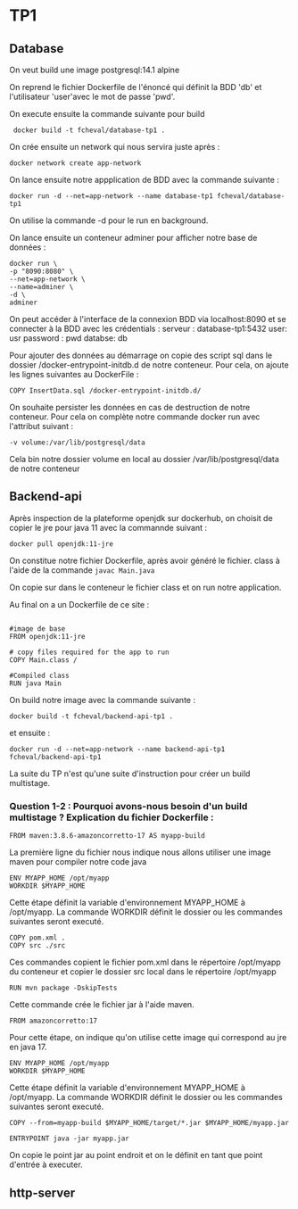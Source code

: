 # TP1

## Database 

On veut build une image postgresql:14.1 alpine

On reprend le fichier Dockerfile de l'énoncé qui définit la BDD 'db' et l'utilisateur 'user'avec le mot de passe 'pwd'.

On execute ensuite la commande suivante pour build

``` docker build -t fcheval/database-tp1 .```

On crée ensuite un network qui nous servira juste après :

```docker network create app-network```

On lance ensuite notre appplication de BDD avec la commande suivante :

```docker run -d --net=app-network --name database-tp1 fcheval/database-tp1```

On utilise la commande -d pour le run en background.

On lance ensuite un conteneur adminer pour afficher notre base de données :

```
docker run \
-p "8090:8080" \
--net=app-network \
--name=adminer \
-d \
adminer
```

On peut accéder à l'interface de la connexion BDD via localhost:8090 et se connecter à la BDD avec les crédentials :
serveur : database-tp1:5432
user: usr
password : pwd
databse: db

Pour ajouter des données au démarrage on copie des script sql dans le dossier /docker-entrypoint-initdb.d de notre conteneur. Pour cela, on ajoute les lignes suivantes au DockerFile :

```COPY CreateSchema.sql /docker-entrypoint-initdb.d/
COPY InsertData.sql /docker-entrypoint-initdb.d/ 
```

On souhaite persister les données en cas de destruction de notre conteneur. Pour cela on complète notre commande docker run avec l'attribut suivant :

```-v volume:/var/lib/postgresql/data```

Cela bin notre dossier volume en local au dossier /var/lib/postgresql/data de notre conteneur

## Backend-api

Après inspection de la plateforme openjdk sur dockerhub, on choisit de copier le jre pour java 11 avec la commannde suivant :

```docker pull openjdk:11-jre```

On constitue notre fichier Dockerfile, après avoir généré le fichier. class à l'aide de la commande 
```javac Main.java```

On copie sur dans le conteneur le fichier class et on run notre application.

Au final on a un Dockerfile de ce site :

```

#image de base
FROM openjdk:11-jre

# copy files required for the app to run
COPY Main.class /

#Compiled class
RUN java Main
```

On build notre image avec la commande suivante :

```docker build -t fcheval/backend-api-tp1 .```

et ensuite :

```docker run -d --net=app-network --name backend-api-tp1 fcheval/backend-api-tp1```

La suite du TP n'est qu'une suite d'instruction pour créer un build multistage.

### Question 1-2 : Pourquoi avons-nous besoin d'un build multistage ? Explication du fichier Dockerfile :

``` 
FROM maven:3.8.6-amazoncorretto-17 AS myapp-build
```
La première ligne du fichier nous indique nous allons utiliser une image maven pour compiler notre code java

```
ENV MYAPP_HOME /opt/myapp
WORKDIR $MYAPP_HOME
```
Cette étape définit la variable d'environnement MYAPP_HOME à /opt/myapp.
La commande WORKDIR définit le dossier ou les commandes suivantes seront executé.

```
COPY pom.xml .
COPY src ./src
```
Ces commandes copient le fichier pom.xml dans le répertoire /opt/myapp du conteneur et copier le dossier src local dans le répertoire /opt/myapp

```
RUN mvn package -DskipTests
```

Cette commande crée le fichier jar à l'aide maven.

```
FROM amazoncorretto:17
```
Pour cette étape, on indique qu'on utilise cette image qui correspond au jre en java 17.

```
ENV MYAPP_HOME /opt/myapp
WORKDIR $MYAPP_HOME
```
Cette étape définit la variable d'environnement MYAPP_HOME à /opt/myapp.
La commande WORKDIR définit le dossier ou les commandes suivantes seront executé.

```
COPY --from=myapp-build $MYAPP_HOME/target/*.jar $MYAPP_HOME/myapp.jar

ENTRYPOINT java -jar myapp.jar
```
On copie le point jar au point endroit et on le définit en tant que point d'entrée à executer.

## http-server